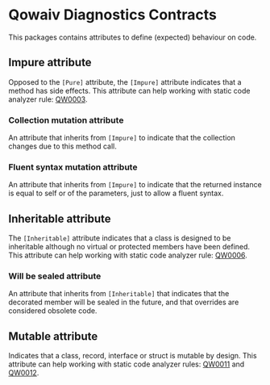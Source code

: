 # Qowaiv Diagnostics Contracts
This packages contains attributes to define (expected) behaviour on code.

## Impure attribute
Opposed to the `[Pure]` attribute, the `[Impure]` attribute indicates that a
method has side effects. This attribute can help working with static code 
analyzer rule: [QW0003](https://github.com/Qowaiv/qowaiv-analyzers/blob/main/rules/QW0003.md).

### Collection mutation attribute
An attribute that inherits from `[Impure]` to indicate that the collection
changes due to this method call.

### Fluent syntax mutation attribute
An attribute that inherits from `[Impure]` to indicate that the returned
instance is equal to self or of the parameters, just to allow a fluent syntax.

## Inheritable attribute
The `[Inheritable]` attribute indicates that a class is designed to be
inheritable although no virtual or protected members have been defined.
This attribute can help working with static code analyzer rule: [QW0006](https://github.com/Qowaiv/qowaiv-analyzers/blob/main/rules/QW0006.md).

### Will be sealed attribute
An attribute that inherits from `[Inheritable]` that indicates that the
decorated member will be sealed in the future, and that overrides are considered
obsolete code.

## Mutable attribute
Indicates that a class, record, interface or struct is mutable by design.
This attribute can help working with static code analyzer rules:
[QW0011](https://github.com/Qowaiv/qowaiv-analyzers/blob/main/rules/QW0011.md)
and [QW0012](https://github.com/Qowaiv/qowaiv-analyzers/blob/main/rules/QW0012.md).
